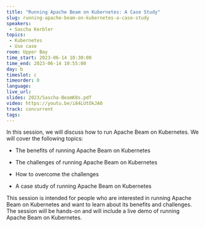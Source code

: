 ```yaml
---
title: "Running Apache Beam on Kubernetes: A Case Study"
slug: running-apache-beam-on-kubernetes-a-case-study
speakers:
 - Sascha Kerbler
topics:
 - Kubernetes
 - Use case
room: Upper Bay
time_start: 2023-06-14 10:30:00
time_end: 2023-06-14 10:55:00
day: b
timeslot: c
timeorder: 0
language: 
live_url: 
slides: 2023/Sascha-BeamK8s.pdf
video: https://youtu.be/i84LUtOkJA0
track: concurrent
tags:
---
```


In this session, we will discuss how to run Apache Beam on Kubernetes. We will cover the following topics:
 
 
 
 - The benefits of running Apache Beam on Kubernetes
 
 - The challenges of running Apache Beam on Kubernetes
 
 - How to overcome the challenges
 
 - A case study of running Apache Beam on Kubernetes
 
 
 
 This session is intended for people who are interested in running Apache Beam on Kubernetes and want to learn about its benefits and challenges. The session will be hands-on and will include a live demo of running Apache Beam on Kubernetes.
